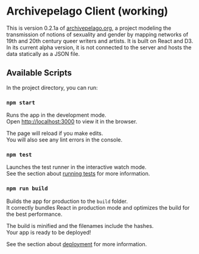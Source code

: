 # Archivepelago Client (working)

This is version 0.2.1a of [archivepelago.org](https://archivepelago.org), a project modeling the transmission of notions of sexuality and gender by mapping networks of 19th and 20th century queer writers and artists. It is built on React and D3. In its current alpha version, it is not connected to the server and hosts the data statically as a JSON file.

## Available Scripts

In the project directory, you can run:

### `npm start`

Runs the app in the development mode.\
Open [http://localhost:3000](http://localhost:3000) to view it in the browser.

The page will reload if you make edits.\
You will also see any lint errors in the console.

### `npm test`

Launches the test runner in the interactive watch mode.\
See the section about [running tests](https://facebook.github.io/create-react-app/docs/running-tests) for more information.

### `npm run build`

Builds the app for production to the `build` folder.\
It correctly bundles React in production mode and optimizes the build for the best performance.

The build is minified and the filenames include the hashes.\
Your app is ready to be deployed!

See the section about [deployment](https://facebook.github.io/create-react-app/docs/deployment) for more information.
